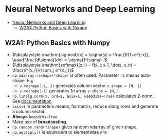 # Neural Networks and Deep Learning

- [Neural Networks and Deep Learning](#neural-networks-and-deep-learning)
  - [W2A1: Python Basics with Numpy](#w2a1-python-basics-with-numpy)

## W2A1: Python Basics with Numpy

- $\displaystyle \mathrm{sigmoid}(x) = \sigma(x) = \frac{1}{1+e^{-x}}, \quad \frac{d\sigma}{dx} = \sigma(1-\sigma) .$
- $\displaystyle \mathrm{softmax}(x_i) = f(x_i; x_1, \dots, x_n) = \frac{e^{x_i}}{\sum_j e^{x_j}}$
- `np.ndarray.reshape(*shape)` is often used. Parameter `-1` means auto-shape. E.g. 
  - `v.reshape(-1, 1)` generates column vector `v.shape = [N, 1]`
  - `v.reshape(-1)` generates 1d array `v.shape = [N,]`
- `np.linalg.norm(x, ord=2, axis=1, keepdims=True)` calculates 2-norm. See [documentation](https://numpy.org/doc/stable/reference/generated/numpy.linalg.norm.html).
- `axis=1` in parameters means, for matrix, reduce along rows and generate a column vector.
- **Always** `keepdims=True`.
- Make use of **broadcasting**.
- `np.random.rand(*shape)` gives random ndarray of given shape.
- `np.multiply()` is equivalent to elementwise `A*B`

